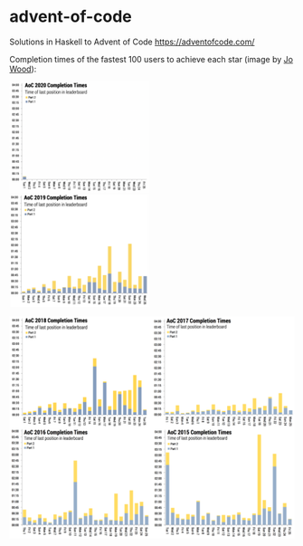 # advent-of-code
Solutions in Haskell to Advent of Code https://adventofcode.com/

Completion times of the fastest 100 users to achieve each star (image by [Jo Wood](https://github.com/jwoLondon)):

<img src="https://raw.githubusercontent.com/jwoLondon/adventOfCode/master/images/completionTimes2020.png" width=49% />&nbsp;&nbsp;&nbsp;<img src="https://raw.githubusercontent.com/jwoLondon/adventOfCode/master/images/completionTimes2019.png" width=49% />

![Completion times](https://raw.githubusercontent.com/jwoLondon/adventOfCode/master/images/completionTimes.png)
